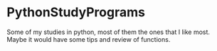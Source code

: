 # PythonStudyPrograms
 Some of my studies in python, most of them the ones that I like most.
 Maybe it would have some tips and review of functions.
